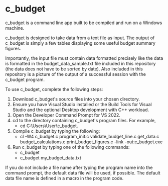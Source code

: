 # c_budget
c_budget is a command line app built to be compiled and run on a Windows machine.

c_budget is designed to take data from a text file as input. The output of c_budget is simply a few tables displaying some useful budget summary figures.

Importantly, the input file must contain data formatted precisely like the data is formatted in the budget_data_sample.txt file included in this repository (the data does not have to be sorted by date). Also included in this repository is a picture of the output of a successful session with the c_budget program.

To use c_budget, complete the following steps:
1. Download c_budget's source files into your chosen directory.
2. Ensure you have Visual Studio installed or the Build Tools for Visual Studio and the optional Desktop development with C++ workload.
3. Open the Developer Command Prompt for VS 2022.
4. cd to the directory containing c_budget's program files. For example,
   -  cd C:\Users\User\c_budget.
5. Compile c_budget by typing the following:
   -  cl -W4 c_budget.c program_init.c validate_budget_line.c get_data.c budget_calculations.c print_budget_figures.c -link -out:c_budget.exe
7. Run c_budget by typing one of the following commands:
   -  c_budget
   -  c_budget my_budget_data.txt

If you do not include a file name after typing the program name into the command prompt, the default data file will be used, if possible. The default data file name is defined in a macro in the program code.
